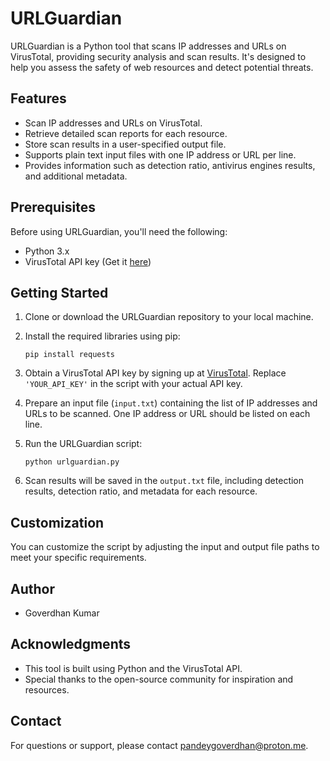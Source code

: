 # URLGuardian

URLGuardian is a Python tool that scans IP addresses and URLs on VirusTotal, providing security analysis and scan results. It's designed to help you assess the safety of web resources and detect potential threats.

## Features

- Scan IP addresses and URLs on VirusTotal.
- Retrieve detailed scan reports for each resource.
- Store scan results in a user-specified output file.
- Supports plain text input files with one IP address or URL per line.
- Provides information such as detection ratio, antivirus engines results, and additional metadata.

## Prerequisites

Before using URLGuardian, you'll need the following:

- Python 3.x
- VirusTotal API key (Get it [here](https://www.virustotal.com/))

## Getting Started

1. Clone or download the URLGuardian repository to your local machine.

2. Install the required libraries using pip:

   ```
   pip install requests
   ```

3. Obtain a VirusTotal API key by signing up at [VirusTotal](https://www.virustotal.com/). Replace `'YOUR_API_KEY'` in the script with your actual API key.

4. Prepare an input file (`input.txt`) containing the list of IP addresses and URLs to be scanned. One IP address or URL should be listed on each line.

5. Run the URLGuardian script:

   ```
   python urlguardian.py
   ```

6. Scan results will be saved in the `output.txt` file, including detection results, detection ratio, and metadata for each resource.

## Customization

You can customize the script by adjusting the input and output file paths to meet your specific requirements.

## Author

- Goverdhan Kumar


## Acknowledgments

- This tool is built using Python and the VirusTotal API.
- Special thanks to the open-source community for inspiration and resources.

## Contact

For questions or support, please contact pandeygoverdhan@proton.me.

